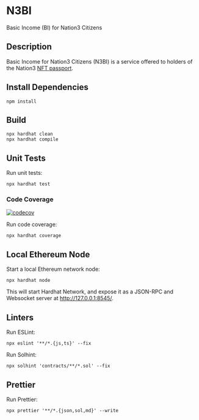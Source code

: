 # N3BI

Basic Income (BI) for Nation3 Citizens

## Description

Basic Income for Nation3 Citizens (N3BI) is a service offered to holders of the Nation3 [NFT passport](https://github.com/nation3/app/blob/main/contracts/src/passport/Passport.sol).

## Install Dependencies

```
npm install
```

## Build

```
npx hardhat clean
npx hardhat compile
```

## Unit Tests

Run unit tests:

```
npx hardhat test
```

### Code Coverage

[![codecov](https://codecov.io/gh/nation3/n3bi/branch/main/graph/badge.svg)](https://codecov.io/gh/nation3/n3bi)

Run code coverage:

```
npx hardhat coverage
```

## Local Ethereum Node

Start a local Ethereum network node:

```
npx hardhat node
```

This will start Hardhat Network, and expose it as a JSON-RPC and Websocket server at http://127.0.0.1:8545/.

## Linters

Run ESLint:

```
npx eslint '**/*.{js,ts}' --fix
```

Run Solhint:

```
npx solhint 'contracts/**/*.sol' --fix
```

## Prettier

Run Prettier:

```
npx prettier '**/*.{json,sol,md}' --write
```
